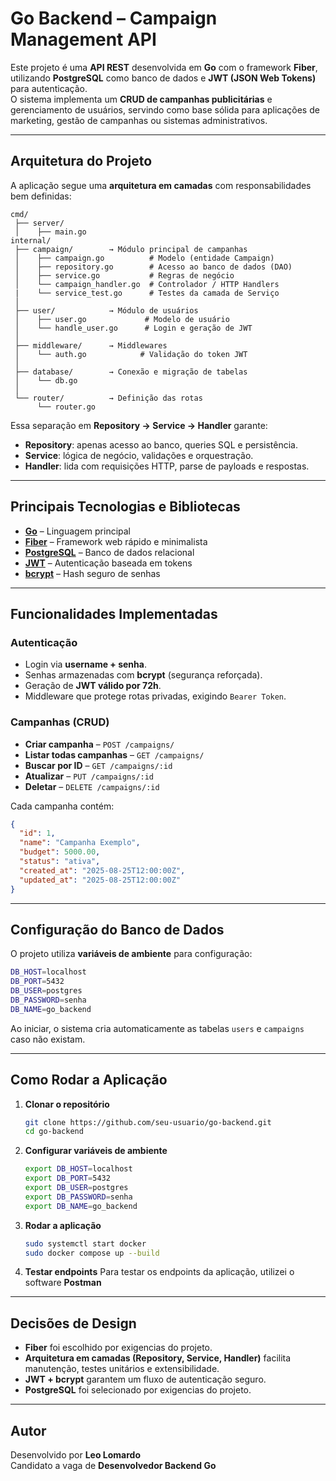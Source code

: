 # Go Backend – Campaign Management API

Este projeto é uma **API REST** desenvolvida em **Go** com o framework **Fiber**, utilizando **PostgreSQL** como banco de dados e **JWT (JSON Web Tokens)** para autenticação.  
O sistema implementa um **CRUD de campanhas publicitárias** e gerenciamento de usuários, servindo como base sólida para aplicações de marketing, gestão de campanhas ou sistemas administrativos.

---

## Arquitetura do Projeto

A aplicação segue uma **arquitetura em camadas** com responsabilidades bem definidas:

```
cmd/
 ├── server/
 │    ├── main.go 
internal/
 ├── campaign/        → Módulo principal de campanhas
 │    ├── campaign.go          # Modelo (entidade Campaign)
 │    ├── repository.go        # Acesso ao banco de dados (DAO)
 │    ├── service.go           # Regras de negócio
 │    └── campaign_handler.go  # Controlador / HTTP Handlers
 |    └── service_test.go      # Testes da camada de Serviço
 │
 ├── user/            → Módulo de usuários
 │    ├── user.go             # Modelo de usuário
 │    └── handle_user.go      # Login e geração de JWT
 │
 ├── middleware/      → Middlewares
 │    └── auth.go            # Validação do token JWT
 │
 ├── database/        → Conexão e migração de tabelas
 │    └── db.go
 │
 └── router/          → Definição das rotas
      └── router.go
```

Essa separação em **Repository → Service → Handler** garante:
- **Repository**: apenas acesso ao banco, queries SQL e persistência.  
- **Service**: lógica de negócio, validações e orquestração.  
- **Handler**: lida com requisições HTTP, parse de payloads e respostas.  

---

## Principais Tecnologias e Bibliotecas

- **[Go](https://go.dev/)** – Linguagem principal
- **[Fiber](https://gofiber.io/)** – Framework web rápido e minimalista
- **[PostgreSQL](https://www.postgresql.org/)** – Banco de dados relacional
- **[JWT](https://jwt.io/)** – Autenticação baseada em tokens
- **[bcrypt](https://pkg.go.dev/golang.org/x/crypto/bcrypt)** – Hash seguro de senhas

---

## Funcionalidades Implementadas

### Autenticação
- Login via **username + senha**.  
- Senhas armazenadas com **bcrypt** (segurança reforçada).  
- Geração de **JWT válido por 72h**.  
- Middleware que protege rotas privadas, exigindo `Bearer Token`.  

### Campanhas (CRUD)
- **Criar campanha** – `POST /campaigns/`  
- **Listar todas campanhas** – `GET /campaigns/`  
- **Buscar por ID** – `GET /campaigns/:id`  
- **Atualizar** – `PUT /campaigns/:id`  
- **Deletar** – `DELETE /campaigns/:id`  

Cada campanha contém:
```json
{
  "id": 1,
  "name": "Campanha Exemplo",
  "budget": 5000.00,
  "status": "ativa",
  "created_at": "2025-08-25T12:00:00Z",
  "updated_at": "2025-08-25T12:00:00Z"
}
```

---

## Configuração do Banco de Dados

O projeto utiliza **variáveis de ambiente** para configuração:

```bash
DB_HOST=localhost
DB_PORT=5432
DB_USER=postgres
DB_PASSWORD=senha
DB_NAME=go_backend
```

Ao iniciar, o sistema cria automaticamente as tabelas `users` e `campaigns` caso não existam.

---

## Como Rodar a Aplicação

1. **Clonar o repositório**
   ```bash
   git clone https://github.com/seu-usuario/go-backend.git
   cd go-backend 
   ```

2. **Configurar variáveis de ambiente**
   ```bash
   export DB_HOST=localhost
   export DB_PORT=5432
   export DB_USER=postgres
   export DB_PASSWORD=senha
   export DB_NAME=go_backend
   ```

3. **Rodar a aplicação**
   ```bash
   sudo systemctl start docker
   sudo docker compose up --build 
   ```

4. **Testar endpoints**
   Para testar os endpoints da aplicação, utilizei o software **Postman**

---

## Decisões de Design

- **Fiber** foi escolhido por exigencias do projeto.  
- **Arquitetura em camadas (Repository, Service, Handler)** facilita manutenção, testes unitários e extensibilidade.  
- **JWT + bcrypt** garantem um fluxo de autenticação seguro.  
- **PostgreSQL** foi selecionado por exigencias do projeto.

---



## Autor

Desenvolvido por **Leo Lomardo**  
Candidato a vaga de **Desenvolvedor Backend Go**

